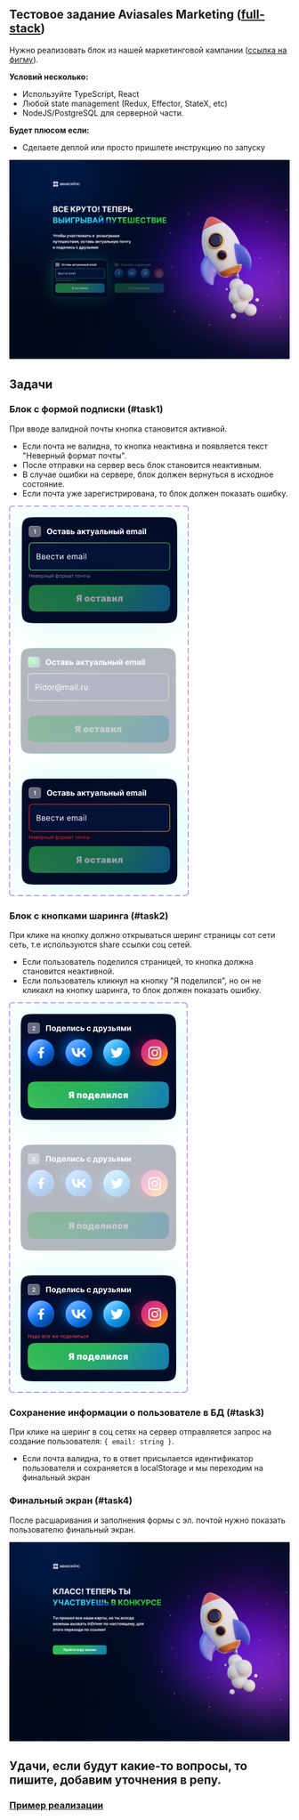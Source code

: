 ## Тестовое задание Aviasales Marketing ([full-stack](https://aviasales.recruitee.com/o/fullstack-developer))

Нужно реализовать блок из нашей маркетинговой кампании ([ссылка на фигму](https://i.avs.io/ramnx0)).

**Условий несколько:**
- Используйте TypeScript, React
- Любой state management (Redux, Effector, StateX, etc)
- NodeJS/PostgreSQL для серверной части.

**Будет плюсом если:**
- Сделаете деплой или просто пришлете инструкцию по запуску



![](preview.png?raw=true "")

## Задачи
### Блок с формой подписки (#task1)
При вводе валидной почты кнопка становится активной. 

- Если почта не валидна, то кнопка неактивна и появляется текст "Неверный формат почты".
- После отправки на сервер весь блок становится неактивным. 
- В случае ошибки на сервере, блок должен вернуться в исходное состояние. 
- Если почта уже зарегистрирована, то блок должен показать ошибку. 

![](email.png "Email")


### Блок с кнопками шаринга (#task2)
При клике на кнопку должно открываться шеринг страницы сот сети сеть, т.е используются share ссылки соц сетей.
- Если пользователь поделился страницей, то кнопка должна становится неактивной.
- Если пользователь кликнул на кнопку "Я поделился", но он не кликакл на кнопку шаринга, то блок должен показать ошибку.

![](share.png?raw=true "Share")


### Сохранение информации о пользователе в БД (#task3)
При клике на шеринг в соц сетях на сервер отправляется запрос на создание пользователя: `{ email: string }`. 
- Если почта валидна, то в ответ присылается идентификатор пользователя и сохраняется в localStorage и мы переходим на финальный экран


### Финальный экран (#task4)
После расшаривания и заполнения формы с эл. почтой нужно показать пользователю финальный экран.

![](final.png?raw=true "Final")

## Удачи, если будут какие-то вопросы, то пишите, добавим уточнения в репу.

### [Пример реализации](https://indriver.aviasales.ru)
